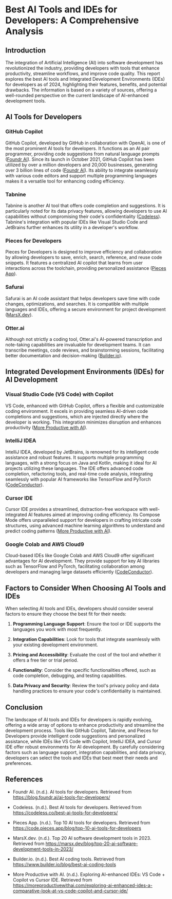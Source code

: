 # Best AI Tools and IDEs for Developers: A Comprehensive Analysis


## Introduction


The integration of Artificial Intelligence (AI) into software development has revolutionized the industry, providing developers with tools that enhance productivity, streamline workflows, and improve code quality. This report explores the best AI tools and Integrated Development Environments (IDEs) for developers as of 2024, highlighting their features, benefits, and potential drawbacks. The information is based on a variety of sources, offering a well-rounded perspective on the current landscape of AI-enhanced development tools.


## AI Tools for Developers


### GitHub Copilot


GitHub Copilot, developed by GitHub in collaboration with OpenAI, is one of the most prominent AI tools for developers. It functions as an AI pair programmer, providing code suggestions from natural language prompts ([Foundr AI](https://blog.foundr.ai/ai-tools-for-developers/)). Since its launch in October 2021, GitHub Copilot has been utilized by over a million developers and 20,000 businesses, generating over 3 billion lines of code ([Foundr AI](https://blog.foundr.ai/ai-tools-for-developers/)). Its ability to integrate seamlessly with various code editors and support multiple programming languages makes it a versatile tool for enhancing coding efficiency.


### Tabnine


Tabnine is another AI tool that offers code completion and suggestions. It is particularly noted for its data privacy features, allowing developers to use AI capabilities without compromising their code's confidentiality ([Codeless](https://codeless.co/best-ai-tools-for-developers/)). Tabnine's integration with popular IDEs like Visual Studio Code and JetBrains further enhances its utility in a developer's workflow.


### Pieces for Developers


Pieces for Developers is designed to improve efficiency and collaboration by allowing developers to save, enrich, search, reference, and reuse code snippets. It features a centralized AI copilot that learns from user interactions across the toolchain, providing personalized assistance ([Pieces App](https://code.pieces.app/blog/top-10-ai-tools-for-developers)).


### Safurai


Safurai is an AI code assistant that helps developers save time with code changes, optimizations, and searches. It is compatible with multiple languages and IDEs, offering a secure environment for project development ([MarsX.dev](https://marsx.dev/blog/top-20-ai-software-development-tools-in-2023/)).


### Otter.ai


Although not strictly a coding tool, Otter.ai's AI-powered transcription and note-taking capabilities are invaluable for development teams. It can transcribe meetings, code reviews, and brainstorming sessions, facilitating better documentation and decision-making ([Builder.io](https://www.builder.io/blog/best-ai-coding-tools)).


## Integrated Development Environments (IDEs) for AI Development


### Visual Studio Code (VS Code) with Copilot


VS Code, enhanced with GitHub Copilot, offers a flexible and customizable coding environment. It excels in providing seamless AI-driven code completions and suggestions, which are injected directly where the developer is working. This integration minimizes disruption and enhances productivity ([More Productive with AI](https://moreproductivewithai.com/exploring-ai-enhanced-ides-a-comparative-look-at-vs-code-copilot-and-cursor-ide/)).


### IntelliJ IDEA


IntelliJ IDEA, developed by JetBrains, is renowned for its intelligent code assistance and robust features. It supports multiple programming languages, with a strong focus on Java and Kotlin, making it ideal for AI projects utilizing these languages. The IDE offers advanced code completion, refactoring tools, and real-time code analysis, integrating seamlessly with popular AI frameworks like TensorFlow and PyTorch ([CodeConductor](https://codeconductor.ai/blog/ai-software-development/top-ides-for-ai-software-development/)).


### Cursor IDE


Cursor IDE provides a streamlined, distraction-free workspace with well-integrated AI features aimed at improving coding efficiency. Its Compose Mode offers unparalleled support for developers in crafting intricate code structures, using advanced machine learning algorithms to understand and predict coding patterns ([More Productive with AI](https://moreproductivewithai.com/exploring-ai-enhanced-ides-a-comparative-look-at-vs-code-copilot-and-cursor-ide/)).


### Google Colab and AWS Cloud9


Cloud-based IDEs like Google Colab and AWS Cloud9 offer significant advantages for AI development. They provide support for key AI libraries such as TensorFlow and PyTorch, facilitating collaboration among developers and managing large datasets efficiently ([CodeConductor](https://codeconductor.ai/blog/ai-software-development/top-ides-for-ai-software-development/)).


## Factors to Consider When Choosing AI Tools and IDEs


When selecting AI tools and IDEs, developers should consider several factors to ensure they choose the best fit for their needs:


1. **Programming Language Support**: Ensure the tool or IDE supports the languages you work with most frequently.

2. **Integration Capabilities**: Look for tools that integrate seamlessly with your existing development environment.

3. **Pricing and Accessibility**: Evaluate the cost of the tool and whether it offers a free tier or trial period.

4. **Functionality**: Consider the specific functionalities offered, such as code completion, debugging, and testing capabilities.

5. **Data Privacy and Security**: Review the tool's privacy policy and data handling practices to ensure your code's confidentiality is maintained.


## Conclusion


The landscape of AI tools and IDEs for developers is rapidly evolving, offering a wide array of options to enhance productivity and streamline the development process. Tools like GitHub Copilot, Tabnine, and Pieces for Developers provide intelligent code suggestions and personalized assistance, while IDEs like VS Code with Copilot, IntelliJ IDEA, and Cursor IDE offer robust environments for AI development. By carefully considering factors such as language support, integration capabilities, and data privacy, developers can select the tools and IDEs that best meet their needs and preferences.


## References


- Foundr AI. (n.d.). AI tools for developers. Retrieved from https://blog.foundr.ai/ai-tools-for-developers/

- Codeless. (n.d.). Best AI tools for developers. Retrieved from https://codeless.co/best-ai-tools-for-developers/

- Pieces App. (n.d.). Top 10 AI tools for developers. Retrieved from https://code.pieces.app/blog/top-10-ai-tools-for-developers

- MarsX.dev. (n.d.). Top 20 AI software development tools in 2023. Retrieved from https://marsx.dev/blog/top-20-ai-software-development-tools-in-2023/

- Builder.io. (n.d.). Best AI coding tools. Retrieved from https://www.builder.io/blog/best-ai-coding-tools

- More Productive with AI. (n.d.). Exploring AI-enhanced IDEs: VS Code + Copilot vs Cursor IDE. Retrieved from https://moreproductivewithai.com/exploring-ai-enhanced-ides-a-comparative-look-at-vs-code-copilot-and-cursor-ide/

